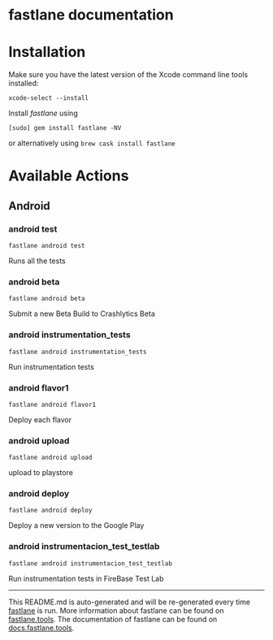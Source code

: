 fastlane documentation
================
# Installation

Make sure you have the latest version of the Xcode command line tools installed:

```
xcode-select --install
```

Install _fastlane_ using
```
[sudo] gem install fastlane -NV
```
or alternatively using `brew cask install fastlane`

# Available Actions
## Android
### android test
```
fastlane android test
```
Runs all the tests
### android beta
```
fastlane android beta
```
Submit a new Beta Build to Crashlytics Beta
### android instrumentation_tests
```
fastlane android instrumentation_tests
```
Run instrumentation tests
### android flavor1
```
fastlane android flavor1
```
Deploy each flavor
### android upload
```
fastlane android upload
```
upload to playstore
### android deploy
```
fastlane android deploy
```
Deploy a new version to the Google Play
### android instrumentacion_test_testlab
```
fastlane android instrumentacion_test_testlab
```
Run instrumentation tests in FireBase Test Lab

----

This README.md is auto-generated and will be re-generated every time [fastlane](https://fastlane.tools) is run.
More information about fastlane can be found on [fastlane.tools](https://fastlane.tools).
The documentation of fastlane can be found on [docs.fastlane.tools](https://docs.fastlane.tools).
